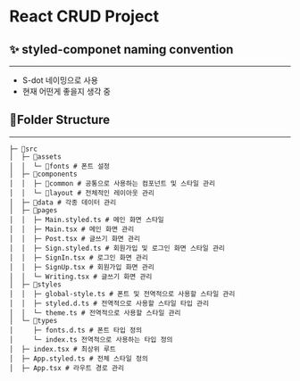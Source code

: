 # React CRUD Project

## ✨ styled-componet naming convention

---

- S-dot 네이밍으로 사용
- 현재 어떤게 좋을지 생각 중

## 📁Folder Structure

---

```
├─ 📁src
│  ├─ 📁assets
│  │  └─ 📁fonts # 폰트 설정
│  ├─ 📁components
│  │  ├─ 📁common # 공통으로 사용하는 컴포넌트 및 스타일 관리
│  │  └─ 📁layout # 전체적인 레이아웃 관리
│  ├─ 📁data # 각종 데이터 관리
│  ├─ 📁pages
│  │  ├─ Main.styled.ts # 메인 화면 스타일
│  │  ├─ Main.tsx # 메인 화면 관리
│  │  ├─ Post.tsx # 글쓰기 화면 관리
│  │  ├─ Sign.styled.ts # 회원가입 및 로그인 화면 스타일 관리
│  │  ├─ SignIn.tsx # 로그인 화면 관리
│  │  ├─ SignUp.tsx # 회원가입 화면 관리
│  │  └─ Writing.tsx # 글쓰기 화면 관리
│  ├─ 📁styles
│  │  ├─ global-style.ts # 폰트 및 전역적으로 사용할 스타일 관리
│  │  ├─ styled.d.ts # 전역적으로 사용할 스타일 타입 관리
│  │  └─ theme.ts # 전역적으로 사용할 스타일 관리
│  └─ 📁types
│     ├─ fonts.d.ts # 폰트 타입 정의
│     └─ index.ts 전역적으로 사용하는 타입 정의
│  ├─ index.tsx # 최상위 루트
│  ├─ App.styled.ts # 전체 스타일 정의
│  ├─ App.tsx # 라우트 경로 관리

```
